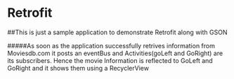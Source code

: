 # Retrofit
##This is just a sample application to demonstrate Retrofit along with GSON

 #####As soon as the application successfully retrives information from Moviesdb.com it posts an eventBus and Activities(goLeft and GoRight) are its subscribers. Hence the movie Information is reflected to GoLeft and GoRight and it shows them using a RecyclerView
